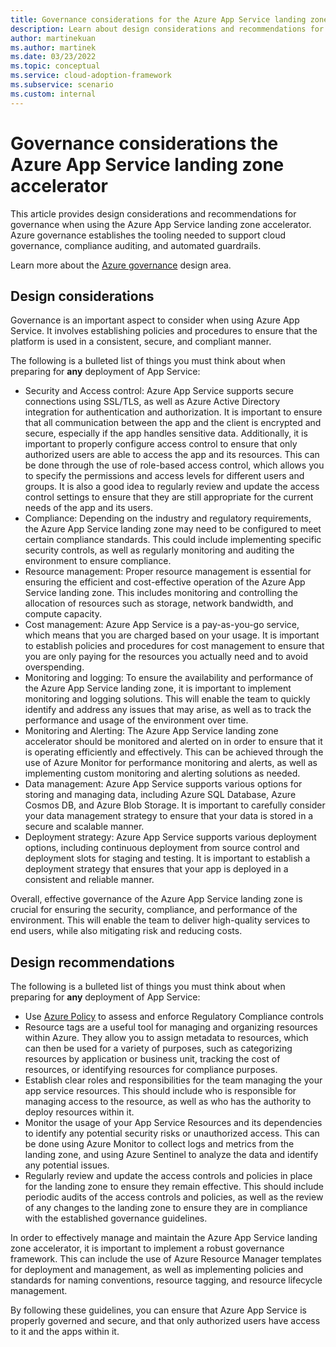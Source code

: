 ```yaml
---
title: Governance considerations for the Azure App Service landing zone accelerator
description: Learn about design considerations and recommendations for governance in the Azure App Service landing zone accelerator
author: martinekuan
ms.author: martinek
ms.date: 03/23/2022
ms.topic: conceptual
ms.service: cloud-adoption-framework
ms.subservice: scenario
ms.custom: internal
---
```


# Governance considerations the Azure App Service landing zone accelerator

This article provides design considerations and recommendations for governance when using the Azure App Service landing zone accelerator. Azure governance establishes the tooling needed to support cloud governance, compliance auditing, and automated guardrails.

Learn more about the [Azure governance](../../../ready/landing-zone/design-area/governance.md) design area.

## Design considerations

Governance is an important aspect to consider when using Azure App Service. It involves establishing policies and procedures to ensure that the platform is used in a consistent, secure, and compliant manner.

The following is a bulleted list of things you must think about when preparing for **any** deployment of App Service:
- Security and Access control: Azure App Service supports secure connections using SSL/TLS, as well as Azure Active Directory integration for authentication and authorization. It is important to ensure that all communication between the app and the client is encrypted and secure, especially if the app handles sensitive data. Additionally, it is important to properly configure access control to ensure that only authorized users are able to access the app and its resources. This can be done through the use of role-based access control, which allows you to specify the permissions and access levels for different users and groups. It is also a good idea to regularly review and update the access control settings to ensure that they are still appropriate for the current needs of the app and its users.
- Compliance: Depending on the industry and regulatory requirements, the Azure App Service landing zone may need to be configured to meet certain compliance standards. This could include implementing specific security controls, as well as regularly monitoring and auditing the environment to ensure compliance.
- Resource management: Proper resource management is essential for ensuring the efficient and cost-effective operation of the Azure App Service landing zone. This includes monitoring and controlling the allocation of resources such as storage, network bandwidth, and compute capacity.
- Cost management: Azure App Service is a pay-as-you-go service, which means that you are charged based on your usage. It is important to establish policies and procedures for cost management to ensure that you are only paying for the resources you actually need and to avoid overspending.
- Monitoring and logging: To ensure the availability and performance of the Azure App Service landing zone, it is important to implement monitoring and logging solutions. This will enable the team to quickly identify and address any issues that may arise, as well as to track the performance and usage of the environment over time.
- Monitoring and Alerting: The Azure App Service landing zone accelerator should be monitored and alerted on in order to ensure that it is operating efficiently and effectively. This can be achieved through the use of Azure Monitor for performance monitoring and alerts, as well as implementing custom monitoring and alerting solutions as needed.
- Data management: Azure App Service supports various options for storing and managing data, including Azure SQL Database, Azure Cosmos DB, and Azure Blob Storage. It is important to carefully consider your data management strategy to ensure that your data is stored in a secure and scalable manner.
- Deployment strategy: Azure App Service supports various deployment options, including continuous deployment from source control and deployment slots for staging and testing. It is important to establish a deployment strategy that ensures that your app is deployed in a consistent and reliable manner.


Overall, effective governance of the Azure App Service landing zone is crucial for ensuring the security, compliance, and performance of the environment. This will enable the team to deliver high-quality services to end users, while also mitigating risk and reducing costs.

## Design recommendations

The following is a bulleted list of things you must think about when preparing for **any** deployment of App Service:

- Use [Azure Policy](/azure/app-service/policy-reference) to assess and enforce Regulatory Compliance controls
- Resource tags are a useful tool for managing and organizing resources within Azure. They allow you to assign metadata to resources, which can then be used for a variety of purposes, such as categorizing resources by application or business unit, tracking the cost of resources, or identifying resources for compliance purposes.
- Establish clear roles and responsibilities for the team managing the your app service resources. This should include who is responsible for managing access to the resource, as well as who has the authority to deploy resources within it.
- Monitor the usage of your App Service Resources and its dependencies to identify any potential security risks or unauthorized access. This can be done using Azure Monitor to collect logs and metrics from the landing zone, and using Azure Sentinel to analyze the data and identify any potential issues.
- Regularly review and update the access controls and policies in place for the landing zone to ensure they remain effective. This should include periodic audits of the access controls and policies, as well as the review of any changes to the landing zone to ensure they are in compliance with the established governance guidelines.

In order to effectively manage and maintain the Azure App Service landing zone accelerator, it is important to implement a robust governance framework. This can include the use of Azure Resource Manager templates for deployment and management, as well as implementing policies and standards for naming conventions, resource tagging, and resource lifecycle management.

By following these guidelines, you can ensure that Azure App Service is properly governed and secure, and that only authorized users have access to it and the apps within it.
